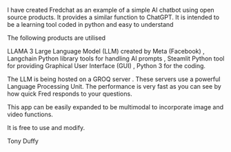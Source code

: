 I have created Fredchat as an example of a simple AI chatbot using open source products. It provides a similar function to ChatGPT.
It is intended to be a learning tool coded in python and easy to understand

The following products are utilised

  LLAMA 3  Large Language Model (LLM) created by Meta (Facebook) ,
  Langchain Python library tools for handling AI prompts ,
  Steamlit Python tool for providing Graphical User Interface (GUI) ,
  Python 3 for the coding.

  The LLM is being hosted on a GROQ server . These servers use a powerful  Language Processing Unit. The performance is very fast as you 
  can see by how quick Fred responds to your questions.

This app can be easily expanded to be multimodal to incorporate image and video functions.

It is free to use and modify.  

Tony Duffy

